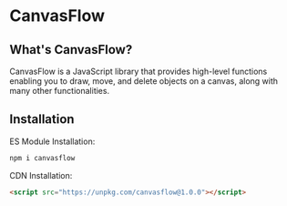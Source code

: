 # CanvasFlow

## What's CanvasFlow?
CanvasFlow is a JavaScript library that provides high-level functions enabling you to draw, move, and delete objects on a canvas, along with many other functionalities.

## Installation

ES Module Installation:
```js
npm i canvasflow
```

CDN Installation:
```html
<script src="https://unpkg.com/canvasflow@1.0.0"></script>
```
